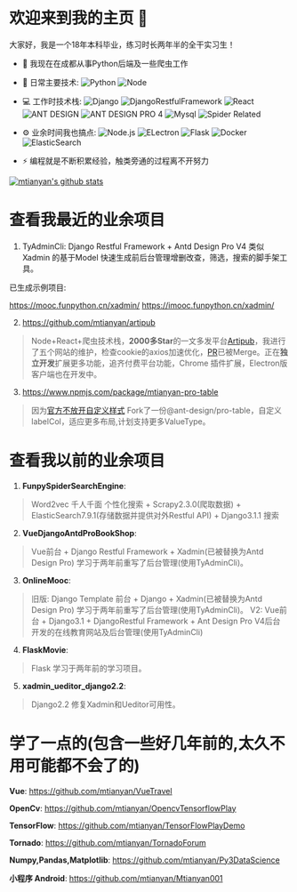 # 欢迎来到我的主页 👋

大家好，我是一个18年本科毕业，练习时长两年半的全干实习生！

- 🏢 我现在在成都从事Python后端及一些爬虫工作
- 🚀 日常主要技术:
  ![Python](https://img.shields.io/badge/-Python-8fcfd1?style=plastic&logo=Python)
  ![Node](https://img.shields.io/badge/-JavaScript-black?style=plastic&logo=javascript)
- 💻 工作时技术栈:
  ![Django](https://img.shields.io/badge/-Django-092E20?style=plastic&logo=Django)
  ![DjangoRestfulFramework](https://img.shields.io/badge/Django%20REST%20framework-latest-red)
  ![React](https://img.shields.io/badge/-React-3b2e5a?style=plastic&logo=react)
  ![ANT DESIGN](https://img.shields.io/badge/antd-4-blue)
  ![ANT DESIGN PRO 4](  https://img.shields.io/badge/antd--design--pro-4-blue)
  ![Mysql](https://img.shields.io/badge/mysql-8-yellowgreen)
  ![Spider Related](https://img.shields.io/badge/Spider%20Related-all-lightgrey) 
- ⚙️ 业余时间我也搞点: 
![Node.js](https://img.shields.io/badge/node-latest-green)
![ELectron](https://img.shields.io/badge/ELectron-latest-orange)
![Flask](https://img.shields.io/badge/flask-latest-brightgreen)
![Docker](https://img.shields.io/badge/docker-latest-yellow)
![ElasticSearch](https://img.shields.io/badge/Elasticsearch-latest-green)

- ⚡️ 编程就是不断积累经验，触类旁通的过程离不开努力

[![mtianyan's github stats](https://github-readme-stats.vercel.app/api?username=mtianyan&show_icons=true)](https://github.com/mtianyan)


# 查看我最近的业余项目
1. TyAdminCli: Django Restful Framework + Antd Design Pro V4 类似Xadmin 的基于Model 快速生成前后台管理增删改查，筛选，搜索的脚手架工具。

已生成示例项目: 

https://mooc.funpython.cn/xadmin/ 
https://imooc.funpython.cn/xadmin/

2. https://github.com/mtianyan/artipub

>Node+React+爬虫技术栈，**2000多Star**的一文多发平台[Artipub](https://github.com/crawlab-team/artipub)，我进行了五个网站的维护，检查cookie的axios加速优化，[PR](https://github.com/crawlab-team/artipub/pull/110)已被Merge。正在**独立开发**扩展更多功能，追齐付费平台功能，Chrome 插件扩展，Electron版客户端也在开发中。

3. https://www.npmjs.com/package/mtianyan-pro-table

>因为[官方不放开自定义样式](https://github.com/ant-design/pro-table/issues/292) Fork了一份@ant-design/pro-table，自定义labelCol，适应更多布局,计划支持更多ValueType。

# 查看我以前的业余项目

1. **FunpySpiderSearchEngine**: 
>Word2vec 千人千面 个性化搜索 + Scrapy2.3.0(爬取数据) + ElasticSearch7.9.1(存储数据并提供对外Restful API) + Django3.1.1 搜索
2. **VueDjangoAntdProBookShop**: 
>Vue前台 + Django Restful Framework + Xadmin(已被替换为Antd Design Pro) 学习于两年前重写了后台管理(使用TyAdminCli)。
3. **OnlineMooc**: 
>旧版: Django Template 前台 + Django + Xadmin(已被替换为Antd Design Pro) 学习于两年前重写了后台管理(使用TyAdminCli)。
>V2: Vue前台 + Django3.1 + DjangoRestful Framework + Ant Design Pro V4后台 开发的在线教育网站及后台管理(使用TyAdminCli)
4. **FlaskMovie**: 
>Flask 学习于两年前的学习项目。
5. **xadmin_ueditor_django2.2**: 
>Django2.2 修复Xadmin和Ueditor可用性。

# 学了一点的(包含一些好几年前的,太久不用可能都不会了的)

**Vue**: https://github.com/mtianyan/VueTravel

**OpenCv**: https://github.com/mtianyan/OpencvTensorflowPlay

**TensorFlow**: https://github.com/mtianyan/TensorFlowPlayDemo

**Tornado**: https://github.com/mtianyan/TornadoForum

**Numpy,Pandas,Matplotlib**: https://github.com/mtianyan/Py3DataScience

**小程序 Android**: https://github.com/mtianyan/Mtianyan001
